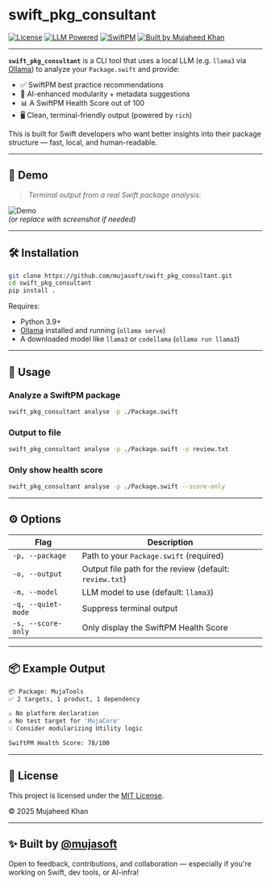 # swift_pkg_consultant

[![License](https://img.shields.io/badge/license-MIT-green.svg)](LICENSE)
[![LLM Powered](https://img.shields.io/badge/LLM-Ollama%20%7C%20LLaMA3-blue.svg)](https://ollama.ai)
[![SwiftPM](https://img.shields.io/badge/SwiftPM-Inspector-informational)](https://swift.org/package-manager/)
[![Built by Mujaheed Khan](https://img.shields.io/badge/built%20by-mujasoft-blueviolet)](https://github.com/mujasoft)

---

**`swift_pkg_consultant`** is a CLI tool that uses a local LLM (e.g. `llama3` via [Ollama](https://ollama.ai)) to analyze your `Package.swift` and provide:

- ✅ SwiftPM best practice recommendations
- 🧠 AI-enhanced modularity + metadata suggestions
- 📊 A SwiftPM Health Score out of 100
- 🖥️ Clean, terminal-friendly output (powered by `rich`)

This is built for Swift developers who want better insights into their package structure — fast, local, and human-readable.

---

## 📸 Demo

> _Terminal output from a real Swift package analysis:_

![Demo](./demo.gif)  
_(or replace with screenshot if needed)_

---

## 🛠 Installation

```bash
git clone https://github.com/mujasoft/swift_pkg_consultant.git
cd swift_pkg_consultant
pip install .
```

Requires:
- Python 3.9+
- [Ollama](https://ollama.ai) installed and running (`ollama serve`)
- A downloaded model like `llama3` or `codellama` (`ollama run llama3`)

---

## 🚀 Usage

### Analyze a SwiftPM package

```bash
swift_pkg_consultant analyse -p ./Package.swift
```

### Output to file

```bash
swift_pkg_consultant analyse -p ./Package.swift -o review.txt
```

### Only show health score

```bash
swift_pkg_consultant analyse -p ./Package.swift --score-only
```

---

## ⚙️ Options

| Flag | Description |
|------|-------------|
| `-p, --package` | Path to your `Package.swift` (required) |
| `-o, --output`  | Output file path for the review (default: `review.txt`) |
| `-m, --model`   | LLM model to use (default: `llama3`) |
| `-q, --quiet-mode` | Suppress terminal output |
| `-s, --score-only` | Only display the SwiftPM Health Score |

---

## 📦 Example Output

```bash
📦 Package: MujaTools
✅ 2 targets, 1 product, 1 dependency

⚠️ No platform declaration
⚠️ No test target for 'MujaCore'
💡 Consider modularizing Utility logic

SwiftPM Health Score: 78/100
```

---

## 📄 License

This project is licensed under the [MIT License](LICENSE).

© 2025 Mujaheed Khan

---

## ✨ Built by [@mujasoft](https://github.com/mujasoft)

Open to feedback, contributions, and collaboration — especially if you're working on Swift, dev tools, or AI-infra!

